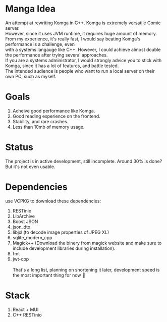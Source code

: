 # Manga Idea
An attempt at rewriting Komga in C++. Komga is extremely versatile Comic server.\
However, since it uses JVM runtime, it requires huge amount of memory.\
From my experience, it's really fast, I would say beating Komga's performance is a challenge, even\
with a systems langauge like C++. However, I could achieve almost double the performance after trying several approaches.\
If you are a systems administrator, I would strongly advice you to stick with Komga, since it has a lot of features, and battle tested.\
The intended audience is people who want to run a local server on their own PC, such as myself.

# Goals
1. Acheive good performance like Komga.
2. Good reading experience on the frontend.
3. Stability, and rare crashes.
4. Less than 10mb of memory usage.


# Status
The project is in active development, still incomplete.
Around 30% is done? But it's not even usable.

# Dependencies
use VCPKG to download these dependencies:
1. RESTinio
2. LibArchive
3. Boost JSON
4. json_dto
5. libjxl (to decode image properties of JPEG XL)
6. sqlite_modern_cpp
7. Magick++ (Download the binery from magick website and make sure to include development libraries during installation).
8. fmt
9. jwt-cpp\
\
That's a long list, planning on shortening it later, development speed is the most important thing for now 🤩

# Stack
1. React + MUI
2. C++ RESTinio
